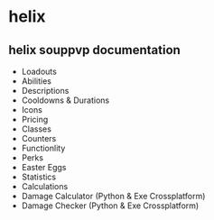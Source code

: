 # helix
## helix souppvp documentation</br>
* Loadouts
* Abilities
* Descriptions
* Cooldowns & Durations
* Icons
* Pricing
* Classes
* Counters
* Functionlity
* Perks
* Easter Eggs
* Statistics
* Calculations
* Damage Calculator (Python & Exe Crossplatform)
* Damage Checker (Python & Exe Crossplatform)
